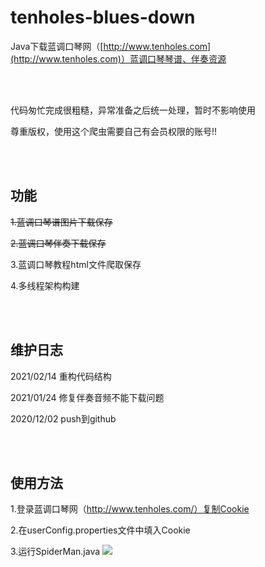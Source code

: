# tenholes-blues-down

Java下载蓝调口琴网（[http://www.tenholes.com](http://www.tenholes.com)）蓝调口琴琴谱、伴奏资源

<br>

<br>

代码匆忙完成很粗糙，异常准备之后统一处理，暂时不影响使用

尊重版权，使用这个爬虫需要自己有会员权限的账号!!

<br>

<br>

## 功能

~~1.蓝调口琴谱图片下载保存~~

~~2.蓝调口琴伴奏下载保存~~

3.蓝调口琴教程html文件爬取保存

4.多线程架构构建

<br>

<br>

## 维护日志
2021/02/14 重构代码结构

2021/01/24 修复伴奏音频不能下载问题  

2020/12/02 push到github

<br>

<br>

## 使用方法

1.登录蓝调口琴网（http://www.tenholes.com/）复制Cookie

2.在userConfig.properties文件中填入Cookie

3.运行SpiderMan.java
<img src="https://s3.ax1x.com/2021/01/24/sbRJC8.png"></img>
